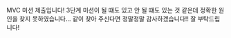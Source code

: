 MVC 미션 제출입니다!
3단계 미션이 될 떄도 있고 안 될 떄도 있는 것 같은데 정확한 원인을 찾지 못하였습니다... 같이 찾아 주신다면 정말정말 감사하겠습니다!!
잘 부탁드립니다!
